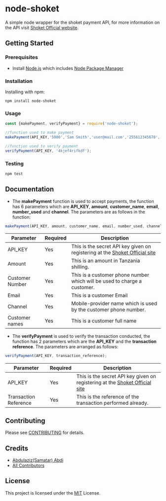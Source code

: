# node-shoket

A simple node wrapper for the shoket payment API, for more information on the API visit [Shoket Official website](https://developers.shoket.co/).

## Getting Started

### Prerequisites

- Install [Node.js](https://nodejs.org/) which includes [Node Package Manager](https://www.npmjs.com/get-npm)


### Installation
Installing with npm:

```shell
npm install node-shoket
```

### Usage
```js
const {makePayment, verifyPayment} = require('node-shoket');

//function used to make payment
makePayment(API_KEY,'5000','Sam Smith','user@mail.com','255612345678','Halotel');

//function used to verify payment
verifyPayment(API_KEY, '4kjef4rifkdf');

```

### Testing
```js
npm test
```

## Documentation
- The **makePayment** function is used to accept payments, the function has 6 parameters which are **API_KEY**, **amount**, **customer_name**, **email**, **number_used** and **channel**. 
The parameters are as follows in the function:
```js
makePayment(API_KEY, amount, customer_name, email, number_used, channel);
```
| Parameter       | Required | Description                                                                                                 |
|-----------------|----------|-------------------------------------------------------------------------------------------------------------|
| API_KEY         | Yes      | This is the secret API key given on registering at the [Shoket Official site](https://dashboard.shoket.co/) |
| Amount          | Yes      | This is an amount in Tanzania shilling.                                                                     |
| Customer Number | Yes      | This is a customer phone number which will be used to charge a customer.                                    |
| Email           | Yes      | This is a customer Email                                                                                    |
| Channel         | Yes      | Mobile-provider name which is used by the customer phone number.                                            |
| Customer names  | Yes      | This is a customer full name                                                                                |

- The **verifyPayment** is used to verify the transaction conducted, the function has 2 parameters which are the **API_KEY** and the **transaction reference**. The parameters are arranged as follows:

```js
verifyPayment(API_KEY, transaction_reference);
```
| Parameter             | Required | Description                                                                                                 |
|-----------------------|----------|-------------------------------------------------------------------------------------------------------------|
| API_KEY               | Yes      | This is the secret API key given on registering at the [Shoket Official site](https://dashboard.shoket.co/) |
| Transaction Reference | Yes      | This is the reference of the transaction performed already.                                                 |

## Contributing

Please see [CONTRIBUTING](CODE_OF_CONDUCT.md) for details.


## Credits

-   [Abdulaziz(Samatar) Abdi](https://github.com/azeez1776)
-   [All Contributors](../../contributors)


## License

This project is licensed under the [MIT](LICENSE.md) License.
